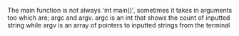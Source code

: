 The main function is not always 'int main()', sometimes it takes in arguments too which are; argc and argv. argc is an int that shows the count of inputted string while argv is an array of pointers to inputted strings from the terminal
